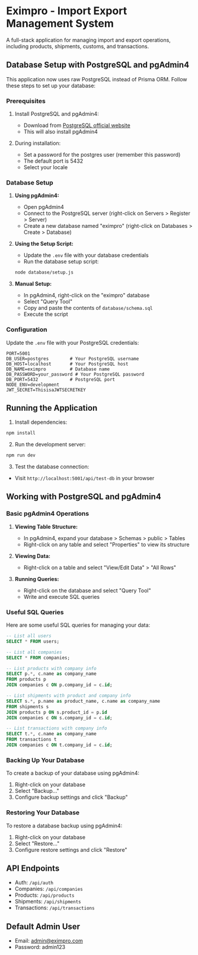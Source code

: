 # Eximpro - Import Export Management System

A full-stack application for managing import and export operations, including products, shipments, customs, and transactions.

## Database Setup with PostgreSQL and pgAdmin4

This application now uses raw PostgreSQL instead of Prisma ORM. Follow these steps to set up your database:

### Prerequisites

1. Install PostgreSQL and pgAdmin4:
   - Download from [PostgreSQL official website](https://www.postgresql.org/download/)
   - This will also install pgAdmin4

2. During installation:
   - Set a password for the postgres user (remember this password)
   - The default port is 5432
   - Select your locale

### Database Setup

1. **Using pgAdmin4:**
   - Open pgAdmin4
   - Connect to the PostgreSQL server (right-click on Servers > Register > Server)
   - Create a new database named "eximpro" (right-click on Databases > Create > Database)

2. **Using the Setup Script:**
   - Update the `.env` file with your database credentials
   - Run the database setup script:
   ```bash
   node database/setup.js
   ```

3. **Manual Setup:**
   - In pgAdmin4, right-click on the "eximpro" database
   - Select "Query Tool"
   - Copy and paste the contents of `database/schema.sql`
   - Execute the script

### Configuration

Update the `.env` file with your PostgreSQL credentials:

```
PORT=5001
DB_USER=postgres        # Your PostgreSQL username
DB_HOST=localhost       # Your PostgreSQL host
DB_NAME=eximpro         # Database name
DB_PASSWORD=your_password # Your PostgreSQL password
DB_PORT=5432            # PostgreSQL port
NODE_ENV=development
JWT_SECRET=ThisisaJWTSECRETKEY
```

## Running the Application

1. Install dependencies:
```bash
npm install
```

2. Run the development server:
```bash
npm run dev
```

3. Test the database connection:
- Visit `http://localhost:5001/api/test-db` in your browser

## Working with PostgreSQL and pgAdmin4

### Basic pgAdmin4 Operations

1. **Viewing Table Structure:**
   - In pgAdmin4, expand your database > Schemas > public > Tables
   - Right-click on any table and select "Properties" to view its structure

2. **Viewing Data:**
   - Right-click on a table and select "View/Edit Data" > "All Rows"

3. **Running Queries:**
   - Right-click on the database and select "Query Tool"
   - Write and execute SQL queries

### Useful SQL Queries

Here are some useful SQL queries for managing your data:

```sql
-- List all users
SELECT * FROM users;

-- List all companies
SELECT * FROM companies;

-- List products with company info
SELECT p.*, c.name as company_name 
FROM products p
JOIN companies c ON p.company_id = c.id;

-- List shipments with product and company info
SELECT s.*, p.name as product_name, c.name as company_name
FROM shipments s
JOIN products p ON s.product_id = p.id
JOIN companies c ON s.company_id = c.id;

-- List transactions with company info
SELECT t.*, c.name as company_name
FROM transactions t
JOIN companies c ON t.company_id = c.id;
```

### Backing Up Your Database

To create a backup of your database using pgAdmin4:

1. Right-click on your database
2. Select "Backup..."
3. Configure backup settings and click "Backup"

### Restoring Your Database

To restore a database backup using pgAdmin4:

1. Right-click on your database
2. Select "Restore..."
3. Configure restore settings and click "Restore"

## API Endpoints

- Auth: `/api/auth`
- Companies: `/api/companies`
- Products: `/api/products`
- Shipments: `/api/shipments`
- Transactions: `/api/transactions`

## Default Admin User

- Email: admin@eximpro.com
- Password: admin123 